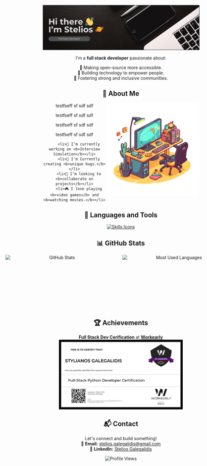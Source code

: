 <div align="center" id="user-content-toc">

<img src="assets/profile_banner.png" alt="Banner" border=1px/>

I'm a **full stack developer** passionate about:

🌟 Making open-source more accessible.  
🌟 Building technology to empower people.  
🌟 Fostering strong and inclusive communities.


## 🥐 About Me




<img src="assets/workkspace.png" alt="Workspace" align="right" width="300" />

<p>testfseff sf sdf sdf</p>
<p>testfseff sf sdf sdf</p>
<p>testfseff sf sdf sdf</p>
<p>testfseff sf sdf sdf</p>


        <li>🌱 I’m currently working on <b>Interview Simulation</b></li>
        <li>🐛 I'm Currently creating <b>unique bugs.</b></li>
        <li>🤝 I’m looking to <b>collaborate on projects</b></li>
        <li>🎮 I love playing <b>video games</b> and <b>watching movies.</b></li>


## 🚀 Languages and Tools

<div style="display: flex; justify-content: center; gap: 20px; flex-wrap: wrap;">

<a href="https://skillicons.dev">
  <img src="https://skillicons.dev/icons?i=git,python,js,ts,react,nodejs,django,flask,mysql,kotlin,html,css" alt="Skills Icons" />
</a>

</div>

## 📊 GitHub Stats

<div style="display: flex; justify-content: center; gap: 10px; flex-wrap: no-wrap;">
    <img height=175 width=350 alt="GitHub Stats" src="https://github-readme-stats.vercel.app/api?username=SteliosGee&show_icons=true&count_private=true&theme=dark" />&nbsp;&nbsp;
    <img height=175 width=350 alt="Most Used Languages" src="https://github-readme-stats.vercel.app/api/top-langs/?username=SteliosGee&theme=dark" />&nbsp;&nbsp;
</div>

## 🏆 Achievements

**Full Stack Dev Cerification** at [**Workearly**](https://www.workearly.gr)
<br>
<img src="assets/w_fullStack.png" alt="Certification" width="400" />


## 📬 Contact

Let's connect and build something!  
📧 **Email:** [stelios.galegalidis@gmail.com](mailto:stelios.galegalidis@gmail.com)  
💼 **LinkedIn:** [Stelios Galegalidis](https://www.linkedin.com/in/stelios-galegalidis-59b448220/)

<img src="https://komarev.com/ghpvc/?username=SteliosGee&color=blueviolet" alt="Profile Views" />

</div>

